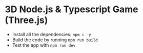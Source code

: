 
# 3D Node.js & Typescript Game (**Three.js**)

* Install all the dependencies: `npm i -y`
* Build the code by running `npm run build`
* Test the app with `npm run dev`
